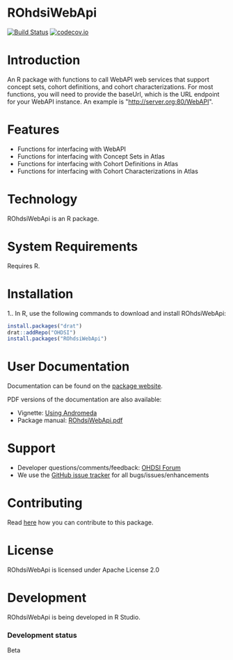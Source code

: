 ROhdsiWebApi
============

[![Build Status](https://travis-ci.org/OHDSI/ROhdsiWebApi.svg?branch=master)](https://travis-ci.org/OHDSI/ROhdsiWebApi)
[![codecov.io](https://codecov.io/github/OHDSI/ROhdsiWebApi/coverage.svg?branch=master)](https://codecov.io/github/OHDSI/ROhdsiWebApi?branch=master)

Introduction
=============
An R package with functions to call WebAPI web services that support concept sets, cohort definitions, and cohort characterizations. For most functions, you will need to provide the baseUrl, which is the URL endpoint for your WebAPI instance. An example is "http://server.org:80/WebAPI".

Features
========
- Functions for interfacing with WebAPI
- Functions for interfacing with Concept Sets in Atlas
- Functions for interfacing with Cohort Definitions in Atlas
- Functions for interfacing with Cohort Characterizations in Atlas

Technology
==========
ROhdsiWebApi is an R package.

System Requirements
===================
Requires R.

Installation
============
1.. In R, use the following commands to download and install ROhdsiWebApi:

  ```r
  install.packages("drat")
  drat::addRepo("OHDSI")
  install.packages("ROhdsiWebApi")
  ```

User Documentation
==================
Documentation can be found on the [package website](https://ohdsi.github.io/ROhdsiWebApi).

PDF versions of the documentation are also available:
* Vignette: [Using Andromeda](https://raw.githubusercontent.com/OHDSI/ROhdsiWebApi/master/inst/doc/WorkingWithCohorts.pdf)
* Package manual: [ROhdsiWebApi.pdf](https://raw.githubusercontent.com/OHDSI/ROhdsiWebApi/master/extras/ROhdsiWebApi.pdf)

Support
=======
* Developer questions/comments/feedback: <a href="http://forums.ohdsi.org/c/developers">OHDSI Forum</a>
* We use the <a href="https://github.com/OHDSI/ROhdsiWebApi/issues">GitHub issue tracker</a> for all bugs/issues/enhancements 
 
Contributing
============
Read [here](https://ohdsi.github.io/Hades/contribute.html) how you can contribute to this package.
 
License
=======
ROhdsiWebApi is licensed under Apache License 2.0

Development
===========
ROhdsiWebApi is being developed in R Studio.

### Development status

Beta
